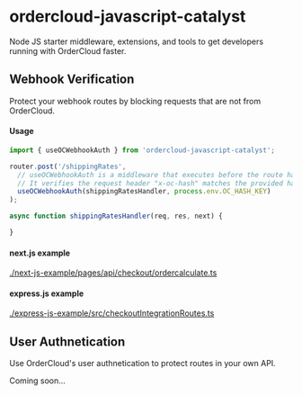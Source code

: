 # ordercloud-javascript-catalyst
Node JS starter middleware, extensions, and tools to get developers running with OrderCloud faster.

## Webhook Verification
Protect your webhook routes by blocking requests that are not from OrderCloud. 

#### Usage
```js
import { useOCWebhookAuth } from 'ordercloud-javascript-catalyst';

router.post('/shippingRates', 
  // useOCWebhookAuth is a middleware that executes before the route handler.
  // It verifies the request header "x-oc-hash" matches the provided hashKey.
  useOCWebhookAuth(shippingRatesHandler, process.env.OC_HASH_KEY)
);

async function shippingRatesHandler(req, res, next) {  

}
```
#### next.js example
[./next-js-example/pages/api/checkout/ordercalculate.ts](./next-js-example/pages/api/checkout/ordercalculate.ts)

#### express.js example 
[./express-js-example/src/checkoutIntegrationRoutes.ts](./express-js-example/src/checkoutIntegrationRoutes.ts)


## User Authnetication
Use OrderCloud's user authnetication to protect routes in your own API.

Coming soon...
